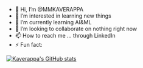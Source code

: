 - 👋 Hi, I’m @MMKAVERAPPA
- 👀 I’m interested in learning new things
- 🌱 I’m currently learning AI&ML
- 💞️ I’m looking to collaborate on nothing right now
- 📫 How to reach me ... through LinkedIn
- ⚡ Fun fact: 

[![Kaverappa's GitHub stats](https://github-readme-stats.vercel.app/api?username=MMKAVERAPPA)](https://github.com/anuraghazragithub-readme-stats)
<!---
MMKAVERAPPA/MMKAVERAPPA is a ✨ special ✨ repository because its `README.md` (this file) appears on your GitHub profile.
You can click the Preview link to take a look at your changes.
--->
